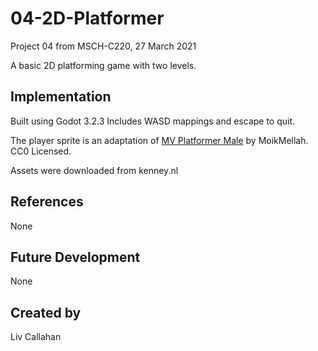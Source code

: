 # 04-2D-Platformer
Project 04 from MSCH-C220, 27 March 2021

A basic 2D platforming game with two levels.

## Implementation
Built using Godot 3.2.3
Includes WASD mappings and escape to quit.

The player sprite is an adaptation of [MV Platformer Male](https://opengameart.org/content/mv-platformer-male-32x64) by MoikMellah. CC0 Licensed.

Assets were downloaded from kenney.nl

## References
None

## Future Development
None

## Created by
Liv Callahan
